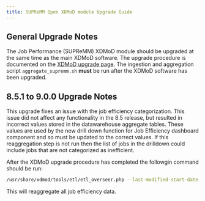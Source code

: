```yaml
---
title: SUPReMM Open XDMoD module Upgrade Guide
---
```


General Upgrade Notes
---------------------

The Job Performance (SUPReMM) XDMoD module should be upgraded at the same time as the main XDMoD
software. The upgrade procedure is documented on the [XDMoD upgrade
page](https://open.xdmod.org/upgrade.html).  The ingestion and aggregation
script `aggregate_supremm.sh` **must** be run after the XDMoD software has been
upgraded.

8.5.1 to 9.0.0 Upgrade Notes
----------------------------

This upgrade fixes an issue with the job efficiency categorization. This issue
did not affect any functionality in the 8.5 release, but resulted in incorrect
values stored in the datawarehouse aggregate tables. These values are used by
the new drill down function for Job Efficiency dashboard component and so must
be updated to the correct values. If this reaggregation step is not run then
the list of jobs in  the drilldown could include jobs that are not categorized
as inefficient.

After the XDMoD upgrade procedure has completed the followgin command should
be run:
```bash
/usr/share/xdmod/tools/etl/etl_overseer.php --last-modified-start-date 2000-01-01 -p jobefficiency.aggregation -p jobefficiency.joblist
```

This will reaggregate all job efficiency data.
